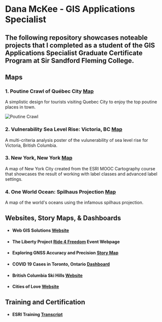 # Dana McKee - GIS Applications Specialist
## **The following repository showcases noteable projects that I completed as a student of the GIS Applications Specialist Graduate Certificate Program at Sir Sandford Fleming College.**

## Maps

### 1. Poutine Crawl of Québec City [Map](https://danammckee.github.io/Projects/Maps/PoutineCrawlofQuebecCity.pdf)

A simplistic design for tourists visiting Quebec City to enjoy the top poutine places in town.

![Poutine Crawl](https://danammckee.github.io/Projects/Maps/PoutineCrawlofQuebecCity.jpg)

### 2. Vulnerability Sea Level Rise: Victoria, BC [Map](https://danammckee.github.io/Projects/Maps/SeaLevelRise_Victoria_BC.pdf)

A multi-criteria analysis poster of the vulunerability of sea level rise for Victoria, British Columbia.

### 3. New York, New York [Map](https://danammckee.github.io/Projects/Maps/NewYork.pdf)

A map of New York City created from the ESRI MOOC Cartography course that showcases the result of working with label classes and advanced label settings. 

### 4. One World Ocean: Spilhaus Projection [Map](https://danammckee.github.io/Projects/Maps/Spilhaus_Projection.jpg)

A map of the world's oceans using the infamous spilhaus projection. 

## Websites, Story Maps, & Dashboards

* #### Web GIS Solutions [Website](https://luna.flemingcollege.ca/geom99/2021/web1/index.html)

* #### The Liberty Project [Ride 4 Freedom](https://www.the-libertyproject.org/ride-4-freedom) Event Webpage

* #### Exploring GNSS Accuracy and Precision [Story Map](https://storymaps.arcgis.com/stories/486c2e8f1c4e43d28a85ecc38877fc4d)

* #### COVID 19 Cases in Toronto, Ontario [Dashboard](https://fleming.maps.arcgis.com/apps/dashboards/d4b1d1890832486484e9274455c2a012)

* #### British Columbia Ski Hills [Website](https://danammckee.github.io/Projects/Websites/BCSkiHills.html)

* #### Cities of Love [Website](https://danammckee.github.io/Projects/Websites/Vday.html)

## Training and Certification

* #### ESRI Training [Transcript](https://danammckee.github.io/Projects/ESRITraining/Dana_McKee_ESRITrainingTranscript.pdf)
